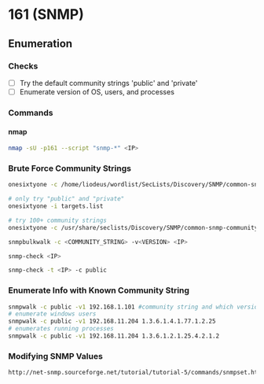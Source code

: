 # 161 (SNMP)

## Enumeration

### Checks

* [ ] Try the default community strings 'public' and 'private'
* [ ] Enumerate version of OS, users, and processes

### Commands

#### nmap

```bash
nmap -sU -p161 --script "snmp-*" <IP>
```

### Brute Force Community Strings

```bash
onesixtyone -c /home/liodeus/wordlist/SecLists/Discovery/SNMP/common-snmp-community-strings-onesixtyone.txt <IP>

# only try "public" and "private"
onesixtyone -i targets.list

# try 100+ community strings
onesixtyone -c /usr/share/seclists/Discovery/SNMP/common-snmp-community-strings.txt <IP>
```

```bash
snmpbulkwalk -c <COMMUNITY_STRING> -v<VERSION> <IP>
```

```bash
snmp-check <IP>

snmp-check -t <IP> -c public


```

### Enumerate Info with Known Community String

```bash
snmpwalk -c public -v1 192.168.1.101 #community string and which version
# enumerate windows users
snmpwalk -c public -v1 192.168.11.204 1.3.6.1.4.1.77.1.2.25 
# enumerates running processes
snmpwalk -c public -v1 192.168.11.204 1.3.6.1.2.1.25.4.2.1.2 
```

### Modifying SNMP Values

```bash
http://net-snmp.sourceforge.net/tutorial/tutorial-5/commands/snmpset.html
```

